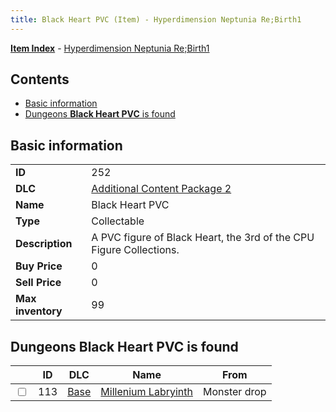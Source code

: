 ```yaml
---
title: Black Heart PVC (Item) - Hyperdimension Neptunia Re;Birth1
---
```


[**Item Index**](/neptunia/rb1/item/index.html) - [Hyperdimension Neptunia Re;Birth1](/neptunia/rb1)

## Contents

- [Basic information](#basic-information)
- [Dungeons **Black Heart PVC** is found](#dungeons-black-heart-pvc-is-found)
## Basic information

|   |   |
| -- | -- |
| **ID** | 252 |
| **DLC** | [Additional Content Package 2](/neptunia/rb1/dlc/11-pack2.html) |
| **Name** | Black Heart PVC |
| **Type** | Collectable |
| **Description** | A PVC figure of Black Heart, the 3rd of the CPU Figure Collections. |
| **Buy Price** | 0 |
| **Sell Price** | 0 |
| **Max inventory** | 99 |


## Dungeons **Black Heart PVC** is found

|    | ID | DLC | Name | From |
| -- | -- | --- | ---- | ---- |
| <input type="checkbox" id="rb1-dungeon-1-113" class="trackbox" /> | 113 | [Base](/neptunia/rb1/dlc/1-base.html) | [Millenium Labryinth](/neptunia/rb1/dungeon/1-113-millenium-labryinth.html) | Monster drop |
